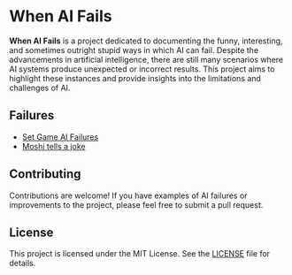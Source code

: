 # When AI Fails

**When AI Fails** is a project dedicated to documenting the funny, interesting, and sometimes outright stupid ways in which AI can fail. Despite the advancements in artificial intelligence, there are still many scenarios where AI systems produce unexpected or incorrect results. This project aims to highlight these instances and provide insights into the limitations and challenges of AI.

## Failures

- [Set Game AI Failures](playing-set/README.md)
- [Moshi tells a joke](elephants-hiding/README.md)

## Contributing

Contributions are welcome! If you have examples of AI failures or improvements to the project, please feel free to submit a pull request.

## License

This project is licensed under the MIT License. See the [LICENSE](LICENSE) file for details.
